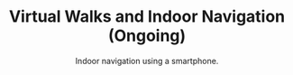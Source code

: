 ---
layout: page
title: Virtual Walks and Indoor Navigation (Ongoing)
subtitle: Indoor navigation using a smartphone. 
description : In this project, we present the design of an Indoor Navigation System using the accelerometer and magnetometer sensors available in a smartphone supported by an easy to use application for the web which proposes a novel way of providing a set of Points of Interest(POI) at the user's current location. 
---